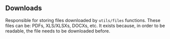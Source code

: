 ## Downloads

Responsible for storing files downloaded by `utils/files` functions. These files can be: PDFs, XLS/XLSXs, DOCXs, etc. It exists because, in order to be readable, the file needs to be downloaded before.
